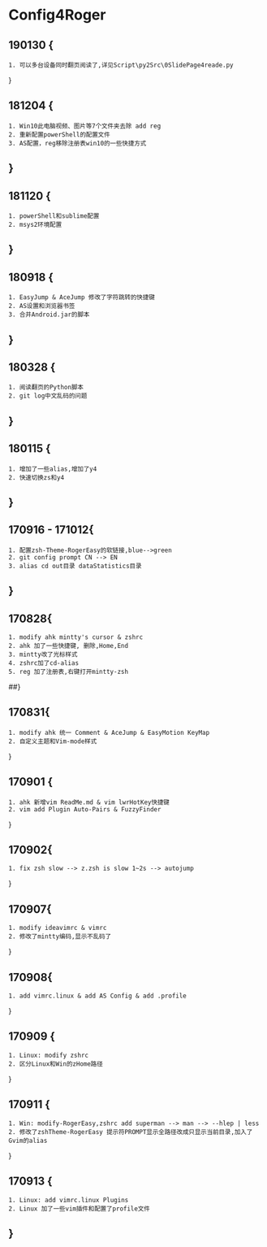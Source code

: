 # Config4Roger
## 190130 {
    1. 可以多台设备同时翻页阅读了,详见Script\py2Src\0SlidePage4reade.py
}
## 181204 {
    1. Win10此电脑视频、图片等7个文件夹去除 add reg
    2. 重新配置powerShell的配置文件
    3. AS配置，reg移除注册表win10的一些快捷方式
## }
## 181120 {
    1. powerShell和sublime配置
    2. msys2环境配置
## }
## 180918 {
    1. EasyJump & AceJump 修改了字符跳转的快捷键
    2. AS设置和浏览器书签
    3. 合并Android.jar的脚本
## }

## 180328 {
    1. 阅读翻页的Python脚本
    2. git log中文乱码的问题
## }

## 180115 {
    1. 增加了一些alias,增加了y4
    2. 快速切换zs和y4
##  }

## 170916 - 171012{
    1. 配置zsh-Theme-RogerEasy的软链接,blue-->green
    2. git config prompt CN --> EN
    3. alias cd out目录 dataStatistics目录
## }

## 170828{
    1. modify ahk mintty's cursor & zshrc
    2. ahk 加了一些快捷键, 删除,Home,End
    3. mintty改了光标样式 
    4. zshrc加了cd-alias 
    5. reg 加了注册表,右键打开mintty-zsh

##}

## 170831{
    1. modify ahk 统一 Comment & AceJump & EasyMotion KeyMap
    2. 自定义主题和Vim-mode样式

}

## 170901 {
    1. ahk 新增vim ReadMe.md & vim lwrHotKey快捷键 
    2. vim add Plugin Auto-Pairs & FuzzyFinder

}

## 170902{
    1. fix zsh slow --> z.zsh is slow 1~2s --> autojump

}
## 170907{
    1. modify ideavimrc & vimrc
    2. 修改了mintty编码,显示不乱码了
}
## 170908{
    1. add vimrc.linux & add AS Config & add .profile
}
## 170909 {
    1. Linux: modify zshrc 
    2. 区分Linux和Win的zHome路径
}
## 170911 {
    1. Win: modify-RogerEasy,zshrc add superman --> man --> --hlep | less
    2. 修改了zshTheme-RogerEasy 提示符PROMPT显示全路径改成只显示当前目录,加入了Gvim的alias
}
## 170913 {
    1. Linux: add vimrc.linux Plugins
    2. Linux 加了一些vim插件和配置了profile文件
## }


